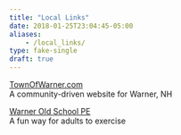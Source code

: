 ```yaml
---
title: "Local Links"
date: 2018-01-25T23:04:45-05:00
aliases:
    - /local_links/
type: fake-single
draft: true
---
```


[TownOfWarner.com](http://www.townofwarner.com/)  
A community-driven website for Warner, NH

[Warner Old School PE](http://www.townofwarner.com/oldschoolpe)  
A fun way for adults to exercise